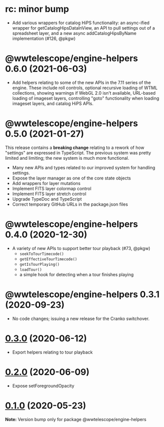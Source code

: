 # rc: minor bump

- Add various wrappers for catalog HiPS functionality: an async-ified wrapper
  for getCatalogHipsDataInView, an API to pull settings out of a spreadsheet
  layer, and a new async addCatalogHipsByName implementation (#126, @pkgw)


# @wwtelescope/engine-helpers 0.6.0 (2021-06-03)

- Add helpers relating to some of the new APIs in the 7.11 series of the engine.
  These include roll controls, optional recursive loading of WTML collections,
  showing warnings if WebGL 2.0 isn't available, URL-based loading of imageset
  layers, controlling "goto" functionality when loading imageset layers, and
  catalog HiPS APIs.


# @wwtelescope/engine-helpers 0.5.0 (2021-01-27)

This release contains a **breaking change** relating to a rework of how
"settings" are expressed in TypeScript. The previous system was pretty limited
and limiting; the new system is much more functional.

- Many new APIs and types related to our improved system for handling settings.
- Expose the layer manager as one of the core state objects
- Add wrappers for layer mutations
- Implement FITS layer colormap control
- Implement FITS layer stretch control
- Upgrade TypeDoc and TypeScript
- Correct temporary GitHub URLs in the package.json files


# @wwtelescope/engine-helpers 0.4.0 (2020-12-30)

- A variety of new APIs to support better tour playback (#73, @pkgw)
  - `seekToTourTimecode()`
  - `getEffectiveTourTimecode()`
  - `getIsTourPlaying()`
  - `loadTour()`
  - a simple hook for detecting when a tour finishes playing


# @wwtelescope/engine-helpers 0.3.1 (2020-09-23)

- No code changes; issuing a new release for the Cranko switchover.


# [0.3.0](https://github.com/pkgw/wwt-webgl-engine/compare/@wwtelescope/engine-helpers@0.3.0-beta.1...@wwtelescope/engine-helpers@0.3.0) (2020-06-12)

- Export helpers relating to tour playback


# [0.2.0](https://github.com/pkgw/wwt-webgl-engine/compare/@wwtelescope/engine-helpers@0.2.0-beta.0...@wwtelescope/engine-helpers@0.2.0) (2020-06-09)

- Expose setForegroundOpacity


# [0.1.0](https://github.com/pkgw/wwt-webgl-engine/compare/@wwtelescope/engine-helpers@0.1.0-beta.2...@wwtelescope/engine-helpers@0.1.0) (2020-05-23)

**Note:** Version bump only for package @wwtelescope/engine-helpers
